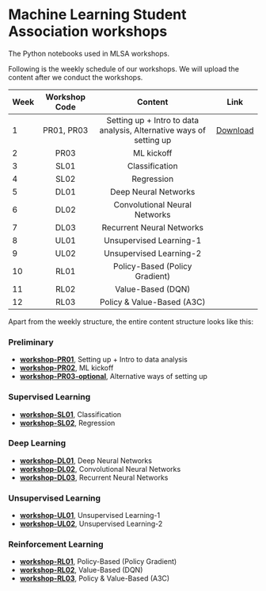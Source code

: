 # Machine Learning Student Association workshops

The Python notebooks used in MLSA workshops.

Following is the weekly schedule of our workshops. We will upload the content after we conduct the workshops. 


| Week | Workshop Code | Content | Link |
| - |:-------------:| :-----:| :-------------:|
| 1 | PR01, PR03| Setting up + Intro to data analysis, Alternative ways of setting up | [Download](https://drive.google.com/open?id=1kW6Znf89v5kMh2SD0kd0i55aHG82bz-D) |
| 2 | PR03      |  ML kickoff |
| 3 | SL01      |  Classification |
| 4 | SL02      |  Regression |
| 5 | DL01      |  Deep Neural Networks |
| 6 | DL02      |  Convolutional Neural Networks |
| 7 | DL03      |  Recurrent Neural Networks |
| 8 | UL01      |  Unsupervised Learning-1 |
| 9 | UL02      |  Unsupervised Learning-2 |
| 10 | RL01     | Policy-Based (Policy Gradient) |
| 11 | RL02     | Value-Based (DQN) |
| 12 | RL03     | Policy & Value-Based (A3C) |


Apart from the weekly structure, the entire content structure looks like this: 

### Preliminary
* [**workshop-PR01**](https://github.com/Phoebe0222/MLSA-workshops-2019/blob/master/Preliminary/workshop-PR01-SettingUp.ipynb), Setting up + Intro to data analysis
* [**workshop-PR02**](https://github.com/Phoebe0222/MLSA-workshops-2019/blob/master/Preliminary/workshop-PR02-MLKickoff.ipynb), ML kickoff 
* [**workshop-PR03-optional**](https://github.com/Phoebe0222/MLSA-workshops-2019/blob/master/Preliminary/workshop-PR03-Optional.ipynb), Alternative ways of setting up 

### Supervised Learning
* [**workshop-SL01**](https://github.com/Phoebe0222/MLSA-workshops-2019/blob/master/supervised-learning/workshop-SL01-Classification.ipynb), Classification
* [**workshop-SL02**](https://github.com/Phoebe0222/MLSA-workshops-2019/blob/master/supervised-learning/workshop-SL02-Regression.ipynb), Regression

### Deep Learning
* [**workshop-DL01**](https://github.com/Phoebe0222/MLSA-workshops-2019/blob/master/Deep-Learning/workshop-DL01-DeepNeuralNetworks.ipynb), Deep Neural Networks
* [**workshop-DL02**](https://github.com/Phoebe0222/MLSA-workshops-2019/blob/master/Deep-Learning/workshop-DL02-ConvolutionalNeuralNetworks.ipynb), Convolutional Neural Networks
* [**workshop-DL03**](https://github.com/Phoebe0222/MLSA-workshops-2019/blob/master/Deep-Learning/workshop-DL03-RecurrentNeuralNetworks.ipynb), Recurrent Neural Networks

### Unsupervised Learning
* [**workshop-UL01**](https://github.com/Phoebe0222/MLSA-workshops-2019/tree/master/Unsupervised-Learning), Unsupervised Learning-1
* [**workshop-UL02**](https://github.com/Phoebe0222/MLSA-workshops-2019/tree/master/Unsupervised-Learning), Unsupervised Learning-2

### Reinforcement Learning 
* [**workshop-RL01**](), Policy-Based (Policy Gradient)
* [**workshop-RL02**](), Value-Based (DQN)
* [**workshop-RL03**](), Policy & Value-Based (A3C) 



